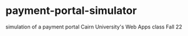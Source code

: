 # payment-portal-simulator
simulation of a payment portal Cairn University's Web Apps class Fall 22
